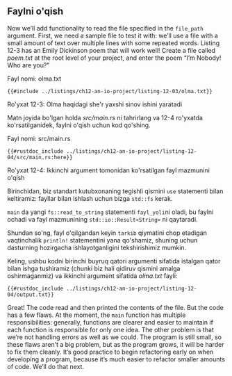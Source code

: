 ## Faylni o'qish

Now we’ll add functionality to read the file specified in the `file_path` argument. First, we need a sample file to test it with: we’ll use a file with a small amount of text over multiple lines with some repeated words. Listing 12-3 has an Emily Dickinson poem that will work well! Create a file called *poem.txt* at the root level of your project, and enter the poem “I’m Nobody! Who are you?”

<span class="filename">Fayl nomi: olma.txt</span>

```text
{{#include ../listings/ch12-an-io-project/listing-12-03/olma.txt}}
```


<span class="caption">Ro'yxat 12-3: Olma haqidagi she'r yaxshi sinov ishini yaratadi</span>

Matn joyida bo'lgan holda *src/main.rs* ni tahrirlang va 12-4 ro'yxatda ko'rsatilganidek, faylni o'qish uchun kod qo'shing.

<span class="filename">Fayl nomi: src/main.rs</span>

```rust,should_panic,noplayground
{{#rustdoc_include ../listings/ch12-an-io-project/listing-12-04/src/main.rs:here}}
```


<span class="caption">Ro'yxat 12-4: Ikkinchi argument tomonidan ko'rsatilgan fayl mazmunini o'qish</span>

Birinchidan, biz standart kutubxonaning tegishli qismini `use` statementi bilan keltiramiz: fayllar bilan ishlash uchun bizga `std::fs` kerak.

`main` da yangi `fs::read_to_string` statementi `fayl_yoli`ni oladi, bu faylni ochadi va fayl mazmunining `std::io::Result<String>` ni qaytaradi.

Shundan so'ng, fayl o'qilgandan keyin `tarkib` qiymatini chop etadigan vaqtinchalik `println!` statementini yana qo'shamiz, shuning uchun dasturning hozirgacha ishlayotganligini tekshirishimiz mumkin.

Keling, ushbu kodni birinchi buyruq qatori argumenti sifatida istalgan qator bilan ishga tushiramiz (chunki biz hali qidiruv qismini amalga oshirmaganmiz) va ikkinchi argument sifatida *olma.txt* fayli:

```console
{{#rustdoc_include ../listings/ch12-an-io-project/listing-12-04/output.txt}}
```

Great! The code read and then printed the contents of the file. But the code has a few flaws. At the moment, the `main` function has multiple responsibilities: generally, functions are clearer and easier to maintain if each function is responsible for only one idea. The other problem is that we’re not handling errors as well as we could. The program is still small, so these flaws aren’t a big problem, but as the program grows, it will be harder to fix them cleanly. It’s good practice to begin refactoring early on when developing a program, because it’s much easier to refactor smaller amounts of code. We’ll do that next.
